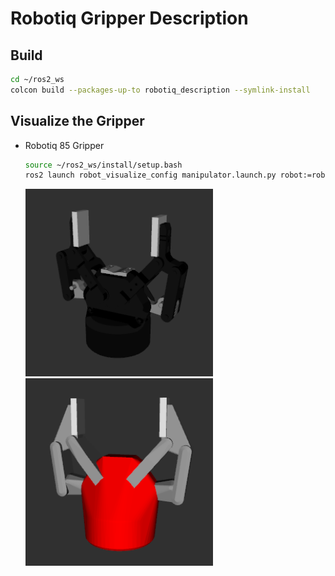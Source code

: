 # Robotiq Gripper Description

## Build

```bash
cd ~/ros2_ws
colcon build --packages-up-to robotiq_description --symlink-install
```

## Visualize the Gripper

* Robotiq 85 Gripper
    ```bash
    source ~/ros2_ws/install/setup.bash
    ros2 launch robot_visualize_config manipulator.launch.py robot:=robotiq
    ```
    
    <img src="../.images/robotiq85.png" width="300" height="300" style="object-fit: cover; object-position: center;"> <img src="../.images/robotiq85_collision.png" width="300" height="300" style="object-fit: cover; object-position: center;">